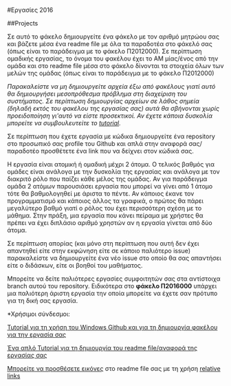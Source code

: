 #Eργασίες 2016

##Projects

Σε αυτό το φάκελο δημιουργείτε ένα φάκελο με τον αριθμό μητρώου σας και βάζετε μέσα ένα readme file με όλα τα παραδοτέα στο φάκελό σας (όπως είναι το παράδειγμα με το φάκελο Π2012000). Σε περίπτωση ομαδικής εργασίας, το όνομα του φακέλου έχει το ΑΜ μίας/ένος από την ομάδα και στο readme file μέσα στο φάκελο δίνονται τα στοιχεία όλων των μελών της ομάδας (όπως είναι το παράδειγμα με το φάκελο Π2012000)

_Παρακαλείστε να μη δημιουργείτε αρχεία έξω από φακέλους γιατί αυτό θα δημιουργήσει μεσοπρόθεσμα πρόβλημα στη διαχείριση του συστήματος. Σε περίπτωση δημιουργίας αρχείων σε λάθος σημεία (δηλαδή εκτός του φακέλου της εργασίας σας) αυτά θα σβήνονται χωρίς προειδοποίηση γι'αυτό να είστε προσεκτικοί. Αν έχετε κάποια δυσκολία μπορείτε να συμβουλευτείτε το [tutorial](../tutorial/README.md)._

Σε περίπτωση που έχετε εργασία με κώδικα δημιουργείτε ένα repository στο προσωπικό σας profile του Github και απλά στην αναφορά σας/παραδοτέο προσθέτετε ένα link που να δείχνει στον κώδικά σας.

Η εργασία είναι ατομική ή ομαδική μέχρι 2 άτομα. Ο τελικός βαθμός για ομάδες είναι ανάλογα με την δυσκολία της εργασίας και ανάλογα με τον διακριτό ρόλο που παίζει κάθε μέλος της ομάδας. Αν για παράδειγμα ομάδα 2 ατόμων παρουσιάσει εργασία που μπορεί να γίνει από 1 άτομο τότε θα βαθμολογηθεί με άριστα το πέντε. Αν κάποιος έκανε τον προγραμματισμό και κάποιος άλλος τα γραφικά, ο πρώτος θα πάρει μεγαλύτερο βαθμό γιατί ο ρόλος του έχει περισσότερη σχέση με το μάθημα. Στην πράξη, μια εργασία που κάνει πείραμα με χρήστες θα πρέπει να έχει διπλάσιο αριθμό χρηστών αν η εργασία γίνεται από δύο άτομα.

Σε περίπτωση απορίας (και μόνο στη περίπτωση που αυτή δεν έχει απαντηθεί είτε στην εκφώνηση είτε σε κάποιο παλιότερο issue) παρακαλείστε να δημιουργείτε ένα νέο issue στο οποίο θα σας απαντήσει είτε ο διδάσκων, είτε οι βοηθοί του μαθήματος.

Μπορείτε να δείτε παλιότερες εργασίες συμφοιτητών σας στα αντίστοιχα branch αυτού του repository. Ειδικότερα στο **φάκελο Π2016000** υπάρχει μια παλιότερη άριστη εργασία την οποία μπορείτε να έχετε σαν πρότυπο για τη δική σας εργασία. 

*Χρήσιμοι σύνδεσμοι:

[Tutorial για τη χρήση του Windows Github και για τη δημιουργία φακέλου για την εργασία σας](../tutorial/README.md)

[Ένα απλό Tutorial για τη δημιουργία του readme file/αναφορά της εργασίας σας](https://guides.github.com/features/mastering-markdown/)

[Μπορείτε να προσθέσετε εικόνες](http://stackoverflow.com/a/11916467/1633251) στο readme file σας με τη χρήση [relative links](https://help.github.com/articles/relative-links-in-readmes/)
